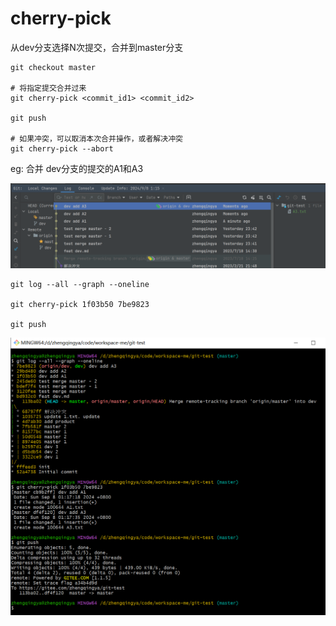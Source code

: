 # cherry-pick

从dev分支选择N次提交，合并到master分支

```shell
git checkout master

# 将指定提交合并过来
git cherry-pick <commit_id1> <commit_id2>

git push

# 如果冲突，可以取消本次合并操作，或者解决冲突
git cherry-pick --abort
```

eg: 合并 dev分支的提交的A1和A3 

![](./images/19-cherry-pick_1725729492287.png)

```shell
git log --all --graph --oneline
 
git cherry-pick 1f03b50 7be9823

git push
```

![](./images/19-cherry-pick_1725729768403.png)
